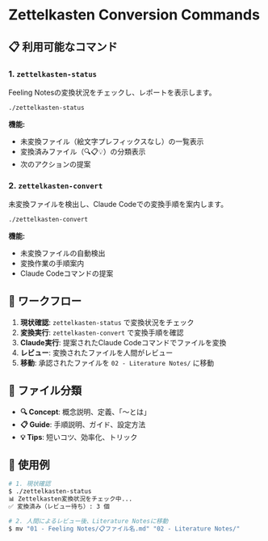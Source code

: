 # Zettelkasten Conversion Commands

## 📋 利用可能なコマンド

### 1. `zettelkasten-status`
Feeling Notesの変換状況をチェックし、レポートを表示します。

```bash
./zettelkasten-status
```

**機能:**
- 未変換ファイル（絵文字プレフィックスなし）の一覧表示
- 変換済みファイル（🔍📋💡）の分類表示
- 次のアクションの提案

### 2. `zettelkasten-convert`
未変換ファイルを検出し、Claude Codeでの変換手順を案内します。

```bash
./zettelkasten-convert
```

**機能:**
- 未変換ファイルの自動検出
- 変換作業の手順案内
- Claude Codeコマンドの提案

## 🔄 ワークフロー

1. **現状確認**: `zettelkasten-status` で変換状況をチェック
2. **変換実行**: `zettelkasten-convert` で変換手順を確認
3. **Claude実行**: 提案されたClaude Codeコマンドでファイルを変換
4. **レビュー**: 変換されたファイルを人間がレビュー
5. **移動**: 承認されたファイルを `02 - Literature Notes/` に移動

## 📁 ファイル分類

- **🔍 Concept**: 概念説明、定義、「〜とは」
- **📋 Guide**: 手順説明、ガイド、設定方法
- **💡 Tips**: 短いコツ、効率化、トリック

## 🚀 使用例

```bash
# 1. 現状確認
$ ./zettelkasten-status
📊 Zettelkasten変換状況をチェック中...
✅ 変換済み（レビュー待ち）: 3 個

# 2. 人間によるレビュー後、Literature Notesに移動
$ mv "01 - Feeling Notes/📋ファイル名.md" "02 - Literature Notes/"
```
